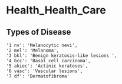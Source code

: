 # Health_Health_Care

## Types of Disease 
    '1 nv': 'Melanocytic nevi',
    '2 mel': 'Melanoma',
    '3 bkl': 'Benign keratosis-like lesions ',
    '4 bcc': 'Basal cell carcinoma',
    '5 akiec': 'Actinic keratoses',
    '6 vasc': 'Vascular lesions',
    '7 df': 'Dermatofibroma'
